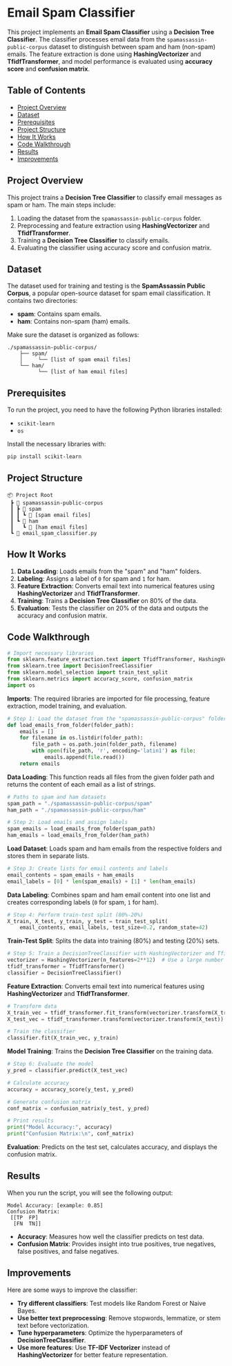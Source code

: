 # Email Spam Classifier

This project implements an **Email Spam Classifier** using a **Decision Tree Classifier**. The classifier processes email data from the `spamassassin-public-corpus` dataset to distinguish between spam and ham (non-spam) emails. The feature extraction is done using **HashingVectorizer** and **TfidfTransformer**, and model performance is evaluated using **accuracy score** and **confusion matrix**.



## Table of Contents
- [Project Overview](#project-overview)
- [Dataset](#dataset)
- [Prerequisites](#prerequisites)
- [Project Structure](#project-structure)
- [How It Works](#how-it-works)
- [Code Walkthrough](#code-walkthrough)
- [Results](#results)
- [Improvements](#improvements)



## Project Overview
This project trains a **Decision Tree Classifier** to classify email messages as spam or ham. The main steps include:
1. Loading the dataset from the `spamassassin-public-corpus` folder.
2. Preprocessing and feature extraction using **HashingVectorizer** and **TfidfTransformer**.
3. Training a **Decision Tree Classifier** to classify emails.
4. Evaluating the classifier using accuracy score and confusion matrix.



## Dataset
The dataset used for training and testing is the **SpamAssassin Public Corpus**, a popular open-source dataset for spam email classification. It contains two directories:
- **spam**: Contains spam emails.
- **ham**: Contains non-spam (ham) emails.

Make sure the dataset is organized as follows:
```
./spamassassin-public-corpus/
    ├── spam/
    │     └── [list of spam email files]
    └── ham/
          └── [list of ham email files]
```



## Prerequisites

To run the project, you need to have the following Python libraries installed:
- `scikit-learn`
- `os`

Install the necessary libraries with:
```bash
pip install scikit-learn
```



## Project Structure
```
📦 Project Root
 ┣ 📂 spamassassin-public-corpus
 ┃ ┣ 📂 spam
 ┃ ┃ ┗ 📜 [spam email files]
 ┃ ┗ 📂 ham
 ┃   ┗ 📜 [ham email files]
 ┗ 📜 email_spam_classifier.py
```



## How It Works
1. **Data Loading**: Loads emails from the "spam" and "ham" folders.
2. **Labeling**: Assigns a label of `0` for spam and `1` for ham.
3. **Feature Extraction**: Converts email text into numerical features using **HashingVectorizer** and **TfidfTransformer**.
4. **Training**: Trains a **Decision Tree Classifier** on 80% of the data.
5. **Evaluation**: Tests the classifier on 20% of the data and outputs the accuracy and confusion matrix.


## Code Walkthrough

```python
# Import necessary libraries
from sklearn.feature_extraction.text import TfidfTransformer, HashingVectorizer
from sklearn.tree import DecisionTreeClassifier
from sklearn.model_selection import train_test_split
from sklearn.metrics import accuracy_score, confusion_matrix
import os
```
**Imports**: The required libraries are imported for file processing, feature extraction, model training, and evaluation.


```python
# Step 1: Load the dataset from the "spamassassin-public-corpus" folder
def load_emails_from_folder(folder_path):
    emails = []
    for filename in os.listdir(folder_path):
        file_path = os.path.join(folder_path, filename)
        with open(file_path, 'r', encoding='latin1') as file:
            emails.append(file.read())
    return emails
```
**Data Loading**: This function reads all files from the given folder path and returns the content of each email as a list of strings.



```python
# Paths to spam and ham datasets
spam_path = "./spamassassin-public-corpus/spam"
ham_path = "./spamassassin-public-corpus/ham"

# Step 2: Load emails and assign labels
spam_emails = load_emails_from_folder(spam_path)
ham_emails = load_emails_from_folder(ham_path)
```
**Load Dataset**: Loads spam and ham emails from the respective folders and stores them in separate lists.



```python
# Step 3: Create lists for email contents and labels
email_contents = spam_emails + ham_emails
email_labels = [0] * len(spam_emails) + [1] * len(ham_emails)
```
**Data Labeling**: Combines spam and ham email content into one list and creates corresponding labels (`0` for spam, `1` for ham).



```python
# Step 4: Perform train-test split (80%-20%)
X_train, X_test, y_train, y_test = train_test_split(
    email_contents, email_labels, test_size=0.2, random_state=42)
```
**Train-Test Split**: Splits the data into training (80%) and testing (20%) sets.



```python
# Step 5: Train a DecisionTreeClassifier with HashingVectorizer and TfidfTransformer
vectorizer = HashingVectorizer(n_features=2**12)  # Use a large number of features for sparse text
tfidf_transformer = TfidfTransformer()
classifier = DecisionTreeClassifier()
```
**Feature Extraction**: Converts email text into numerical features using **HashingVectorizer** and **TfidfTransformer**.


```python
# Transform data
X_train_vec = tfidf_transformer.fit_transform(vectorizer.transform(X_train))
X_test_vec = tfidf_transformer.transform(vectorizer.transform(X_test))

# Train the classifier
classifier.fit(X_train_vec, y_train)
```
**Model Training**: Trains the **Decision Tree Classifier** on the training data.



```python
# Step 6: Evaluate the model
y_pred = classifier.predict(X_test_vec)

# Calculate accuracy
accuracy = accuracy_score(y_test, y_pred)

# Generate confusion matrix
conf_matrix = confusion_matrix(y_test, y_pred)

# Print results
print("Model Accuracy:", accuracy)
print("Confusion Matrix:\n", conf_matrix)
```
**Evaluation**: Predicts on the test set, calculates accuracy, and displays the confusion matrix.



## Results
When you run the script, you will see the following output:
```
Model Accuracy: [example: 0.85]
Confusion Matrix:
 [[TP  FP]
  [FN  TN]]
```
- **Accuracy**: Measures how well the classifier predicts on test data.
- **Confusion Matrix**: Provides insight into true positives, true negatives, false positives, and false negatives.



## Improvements
Here are some ways to improve the classifier:
- **Try different classifiers**: Test models like Random Forest or Naive Bayes.
- **Use better text preprocessing**: Remove stopwords, lemmatize, or stem text before vectorization.
- **Tune hyperparameters**: Optimize the hyperparameters of **DecisionTreeClassifier**.
- **Use more features**: Use **TF-IDF Vectorizer** instead of **HashingVectorizer** for better feature representation.






